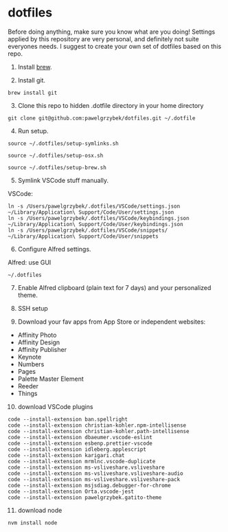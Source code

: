 # dotfiles

Before doing anything, make sure you know what are you doing! Settings applied by this repository are very personal, and definitely not suite everyones needs. I suggest to create your own set of dotfiles based on this repo.

1. Install [brew](https://brew.sh/).

2. Install git.

`brew install git`

3. Clone this repo to hidden .dotfile directory in your home directory

`git clone git@github.com:pawelgrzybek/dotfiles.git ~/.dotfile`

4. Run setup.

`source ~/.dotfiles/setup-symlinks.sh`

`source ~/.dotfiles/setup-osx.sh`

`source ~/.dotfiles/setup-brew.sh`

5. Symlink VSCode stuff manually.

VSCode:

```
ln -s /Users/pawelgrzybek/.dotfiles/VSCode/settings.json ~/Library/Application\ Support/Code/User/settings.json
ln -s /Users/pawelgrzybek/.dotfiles/VSCode/keybindings.json ~/Library/Application\ Support/Code/User/keybindings.json
ln -s /Users/pawelgrzybek/.dotfiles/VSCode/snippets/ ~/Library/Application\ Support/Code/User/snippets
```

6. Configure Alfred settings.

Alfred: use GUI

```
~/.dotfiles
```

7. Enable Alfred clipboard (plain text for 7 days) and your personalized theme.

8. SSH setup

9. Download your fav apps from App Store or independent websites:

- Affinity Photo
- Affinity Design
- Affinity Publisher
- Keynote
- Numbers
- Pages
- Palette Master Element
- Reeder
- Things

10. download VSCode plugins

```
code --install-extension ban.spellright
code --install-extension christian-kohler.npm-intellisense
code --install-extension christian-kohler.path-intellisense
code --install-extension dbaeumer.vscode-eslint
code --install-extension esbenp.prettier-vscode
code --install-extension idleberg.applescript
code --install-extension karigari.chat
code --install-extension mrmlnc.vscode-duplicate
code --install-extension ms-vsliveshare.vsliveshare
code --install-extension ms-vsliveshare.vsliveshare-audio
code --install-extension ms-vsliveshare.vsliveshare-pack
code --install-extension msjsdiag.debugger-for-chrome
code --install-extension Orta.vscode-jest
code --install-extension pawelgrzybek.gatito-theme
```

11. download node

```
nvm install node
```

